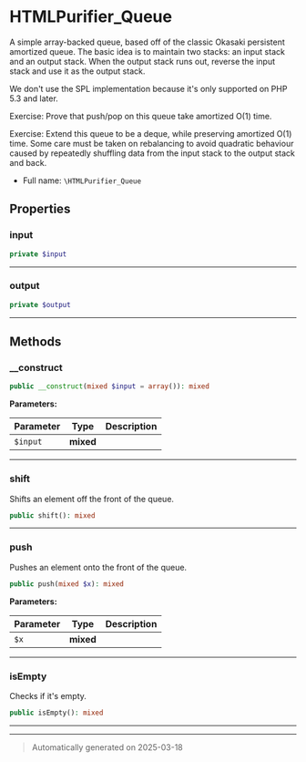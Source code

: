 
# HTMLPurifier_Queue

A simple array-backed queue, based off of the classic Okasaki
persistent amortized queue.  The basic idea is to maintain two
stacks: an input stack and an output stack.  When the output
stack runs out, reverse the input stack and use it as the output
stack.

We don't use the SPL implementation because it's only supported
on PHP 5.3 and later.

Exercise: Prove that push/pop on this queue take amortized O(1) time.

Exercise: Extend this queue to be a deque, while preserving amortized
O(1) time.  Some care must be taken on rebalancing to avoid quadratic
behaviour caused by repeatedly shuffling data from the input stack
to the output stack and back.

* Full name: `\HTMLPurifier_Queue`



## Properties


### input



```php
private $input
```






***

### output



```php
private $output
```






***

## Methods


### __construct



```php
public __construct(mixed $input = array()): mixed
```








**Parameters:**

| Parameter | Type | Description |
|-----------|------|-------------|
| `$input` | **mixed** |  |





***

### shift

Shifts an element off the front of the queue.

```php
public shift(): mixed
```












***

### push

Pushes an element onto the front of the queue.

```php
public push(mixed $x): mixed
```








**Parameters:**

| Parameter | Type | Description |
|-----------|------|-------------|
| `$x` | **mixed** |  |





***

### isEmpty

Checks if it's empty.

```php
public isEmpty(): mixed
```












***


***
> Automatically generated on 2025-03-18
